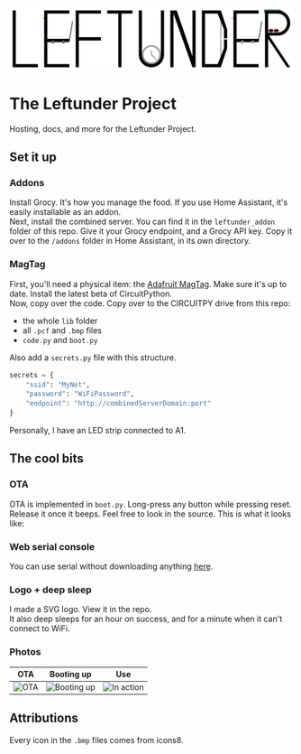 ![Leftunder logo](/leftunder-color.svg)
# The Leftunder Project
Hosting, docs, and more for the Leftunder Project.
## Set it up
### Addons
Install Grocy. It's how you manage the food.
If you use Home Assistant, it's easily installable as an addon.  
Next, install the combined server. You can find it in the `leftunder_addon` folder of this repo.
Give it your Grocy endpoint, and a Grocy API key.
Copy it over to the `/addons` folder in Home Assistant, in its own directory.  
### MagTag
First, you'll need a physical item: the [Adafruit MagTag](https://www.adafruit.com/product/4819).
Make sure it's up to date. Install the latest beta of CircuitPython.  
Now, copy over the code. Copy over to the CIRCUITPY drive from this repo:
  - the whole `lib` folder
  - all `.pcf` and `.bmp` files
  - `code.py` and `boot.py`

Also add a `secrets.py` file with this structure.
```python
secrets = {
    "ssid": "MyNet",
    "password": "WiFiPassword",
    "endpoint": "http://combinedServerDomain:port"
}
```
Personally, I have an LED strip connected to A1.
## The cool bits
### OTA
OTA is implemented in `boot.py`.
Long-press any button while pressing reset. Release it once it beeps.
Feel free to look in the source. This is what it looks like:
### Web serial console
You can use serial without downloading anything [here](https://ktibow.github.io/fridge/serial).
### Logo + deep sleep
I made a SVG logo. View it in the repo.  
It also deep sleeps for an hour on success, and for a minute when it can't connect to WiFi.
### Photos

OTA | Booting up | Use
--- | --- | ---
![OTA](https://user-images.githubusercontent.com/10727862/109406595-308e7b80-792f-11eb-9871-15b1cacafc46.jpg) | ![Booting up](https://user-images.githubusercontent.com/10727862/109406609-4bf98680-792f-11eb-95b1-3ff48b37432e.jpg) | ![In action](https://user-images.githubusercontent.com/10727862/109406615-67fd2800-792f-11eb-825a-6ae33e95fac5.jpg)

## Attributions
Every icon in the `.bmp` files comes from icons8.
